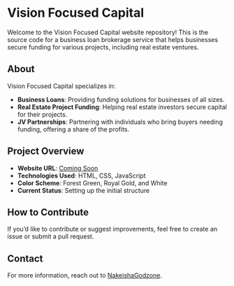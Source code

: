 # Vision Focused Capital

Welcome to the Vision Focused Capital website repository! This is the source code for a business loan brokerage service that helps businesses secure funding for various projects, including real estate ventures. 

## About

Vision Focused Capital specializes in:
- **Business Loans**: Providing funding solutions for businesses of all sizes.
- **Real Estate Project Funding**: Helping real estate investors secure capital for their projects.
- **JV Partnerships**: Partnering with individuals who bring buyers needing funding, offering a share of the profits.

## Project Overview

- **Website URL**: [Coming Soon](#)
- **Technologies Used**: HTML, CSS, JavaScript
- **Color Scheme**: Forest Green, Royal Gold, and White
- **Current Status**: Setting up the initial structure

## How to Contribute

If you’d like to contribute or suggest improvements, feel free to create an issue or submit a pull request.

## Contact

For more information, reach out to [NakeishaGodzone](https://github.com/NakeishaGodzone).
